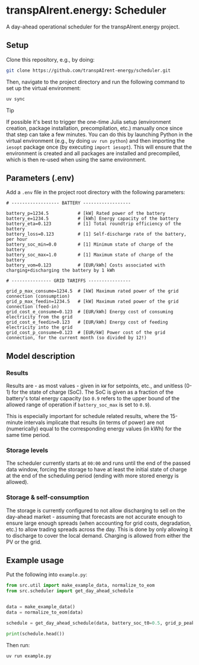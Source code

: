 # transpAIrent.energy: Scheduler

A day-ahead operational scheduler for the transpAIrent.energy project.

## Setup

Clone this repository, e.g., by doing:

```bash
git clone https://github.com/transpAIrent-energy/scheduler.git
```

Then, navigate to the project directory and run the following command to set up the virtual environment:

```bash
uv sync
```

> [!TIP]
> If possible it's best to trigger the one-time Julia setup (environment creation, package installation,
> precompilation, etc.) manually once since that step can take a few minutes. You can do this by launching Python in
> the virtual environment (e.g., by doing `uv run python`) and then importing the `iesopt` package once (by executing
> `import iesopt`). This will ensure that the environment is created and all packages are installed and precompiled,
> which is then re-used when using the same environment.

## Parameters (.env)

Add a `.env` file in the project root directory with the following parameters:

```env
# ------------------ BATTERY ------------------

battery_p=1234.5           # [kW] Rated power of the battery
battery_e=1234.5           # [kWh] Energy capacity of the battery
battery_eta=0.123          # [1] Total roundtrip efficiency of the battery
battery_loss=0.123         # [1] Self-discharge rate of the battery, per hour
battery_soc_min=0.0        # [1] Minimum state of charge of the battery
battery_soc_max=1.0        # [1] Maximum state of charge of the battery
battery_vom=0.123          # [EUR/kWh] Costs associated with charging+discharging the battery by 1 kWh

# --------------- GRID TARIFFS ----------------

grid_p_max_consume=1234.5  # [kW] Maximum rated power of the grid connection (consumption)
grid_p_max_feedin=1234.5   # [kW] Maximum rated power of the grid connection (feed-in)
grid_cost_e_consume=0.123  # [EUR/kWh] Energy cost of consuming electricity from the grid
grid_cost_e_feedin=0.123   # [EUR/kWh] Energy cost of feeding electricity into the grid
grid_cost_p_consume=0.123  # [EUR/kW] Power cost of the grid connection, for the current month (so divided by 12!)
```

## Model description

### Results

Results are - as most values - given in `kW` for setpoints, etc., and unitless (0-1) for the state of charge (SoC). The
SoC is given as a fraction of the battery's total energy capacity (so `0.9` refers to the upper bound of the allowed
range of operation if `battery_soc_max` is set to `0.9`).

This is especially important for schedule related results, where the 15-minute intervals implicate that results (in
terms of power) are not (numerically) equal to the corresponding energy values (in kWh) for the same time period.

### Storage levels

The scheduler currently starts at `00:00` and runs until the end of the passed data window, forcing the storage to have
at least the initial state of charge at the end of the scheduling period (ending with more stored energy is allowed).

### Storage & self-consumption

The storage is currently configured to not allow discharging to sell on the day-ahead market - assuming that forecasts
are not accurate enough to ensure large enough spreads (when accounting for grid costs, degradation, etc.) to allow
trading spreads across the day. This is done by only allowing it to discharge to cover the local demand. Charging is
allowed from either the PV or the grid.

## Example usage

Put the following into `example.py`:

```python
from src.util import make_example_data, normalize_to_eom
from src.scheduler import get_day_ahead_schedule


data = make_example_data()
data = normalize_to_eom(data)

schedule = get_day_ahead_schedule(data, battery_soc_t0=0.5, grid_p_peak_consume=100)

print(schedule.head())
```

Then run:

```bash
uv run example.py
```
